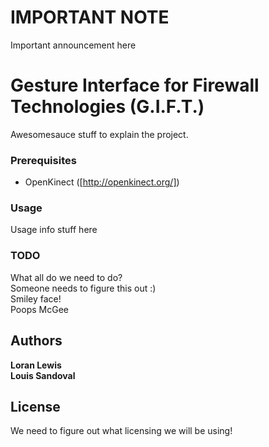 # IMPORTANT NOTE #
Important announcement here

# Gesture Interface for Firewall Technologies (G.I.F.T.)

Awesomesauce stuff to explain the project.

### Prerequisites

- OpenKinect ([http://openkinect.org/])

### Usage

Usage info stuff here

### TODO
What all do we need to do?  
Someone needs to figure this out :)  
Smiley face!  
Poops McGee  

## Authors

**Loran Lewis**  
**Louis Sandoval**  

## License
We need to figure out what licensing we will be using!
